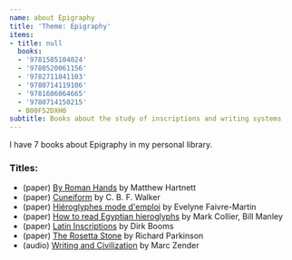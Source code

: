 ```yaml
---
name: about Epigraphy
title: 'Theme: Epigraphy'
items:
- title: null
  books:
  - '9781585104024'
  - '9780520061156'
  - '9782711841103'
  - '9780714119106'
  - '9781606064665'
  - '9780714150215'
  - B00F52DXH0
subtitle: Books about the study of inscriptions and writing systems
---
```

I have 7 books about Epigraphy in my personal library.

### Titles:
- (paper) [By Roman Hands](/books/info/9781585104024) by Matthew Hartnett
- (paper) [Cuneiform](/books/info/9780520061156) by C. B. F. Walker
- (paper) [Hiéroglyphes mode d'emploi](/books/info/9782711841103) by Evelyne Faivre-Martin
- (paper) [How to read Egyptian hieroglyphs](/books/info/9780714119106) by Mark Collier, Bill Manley
- (paper) [Latin Inscriptions](/books/info/9781606064665) by Dirk Booms
- (paper) [The Rosetta Stone](/books/info/9780714150215) by Richard Parkinson
- (audio) [Writing and Civilization](/books/info/B00F52DXH0) by Marc Zender
